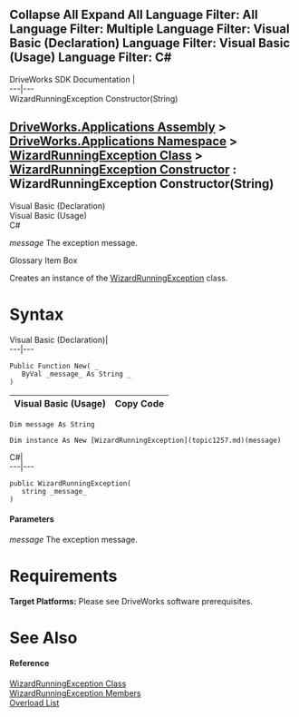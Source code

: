        

 Collapse All Expand All  Language Filter: All  Language Filter: Multiple  Language Filter: Visual Basic (Declaration) Language Filter: Visual Basic (Usage) Language Filter: C#  
---  
DriveWorks SDK Documentation  |   
---|---  
WizardRunningException Constructor(String)   
  
[DriveWorks.Applications Assembly](topic13.md) > [DriveWorks.Applications Namespace](topic16.md) > [WizardRunningException Class](topic1257.md) > [WizardRunningException Constructor](topic1263.md) : WizardRunningException Constructor(String)  
---  
  
Visual Basic (Declaration)    
Visual Basic (Usage)    
C# 

_message_
    The exception message.

Glossary Item Box

Creates an instance of the [WizardRunningException](topic1257.md) class. 

# Syntax

Visual Basic (Declaration)|   
---|---  
      
    
    Public Function New( _
       ByVal _message_ As String _
    )  
  
Visual Basic (Usage)| Copy Code  
---|---  
      
    
    Dim message As String
     
    Dim instance As New [WizardRunningException](topic1257.md)(message)  
  
C#|   
---|---  
      
    
    public WizardRunningException( 
       string _message_
    )  
  
#### Parameters

 _message_
    The exception message.

# Requirements

**Target Platforms:** Please see DriveWorks software prerequisites.

# See Also

#### Reference

[WizardRunningException Class](topic1257.md)   
[WizardRunningException Members](topic1258.md)   
[Overload List](topic1263.md)


